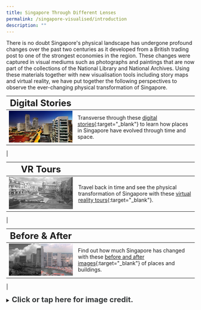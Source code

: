 ```yaml
---
title: Singapore Through Different Lenses
permalink: /singapore-visualised/introduction
description: ""
---
```

There is no doubt Singapore's physical landscape has undergone profound changes over the past two centuries as it developed from a British trading post to one of the strongest economies in the region. These changes were captured in visual mediums such as photographs and paintings that are now part of the collections of the National Library and National Archives. Using these materials together with new visualisation tools including story maps and virtual reality, we have put together the following perspectives to observe the ever-changing physical transformation of Singapore.

| **<font size=5>Digital Stories</font>** |  | 
| -------- | -------- | 
| [<img src="/images/landing-virtual-showcase-1.jpg" alt="singapore-revisualised-virtual-showcase" style="width:500px;" />](/singapore-visualised/virtual-showcase/bb-intro)   | Transverse through these [digital stories](/singapore-visualised/digital-stories/bb-intro){:target="_blank"} to learn how places in Singapore have evolved through time and space.
|

| **<font size=5> VR Tours</font>** |  | 
| -------- | -------- | 
| [<img src="/images/landing-singapore-revisualised-vr-tours.jpg" alt="singapore-revisualised-vr-tours" style="width:500px;" />](/singapore-visualised/vr-tours)   | Travel back in time and see the physical transformation of Singapore with these [virtual reality tours](/singapore-visualised/vr-tours){:target="_blank"}.
|

| **<font size=5> Before & After</font>** |  | 
| -------- | -------- | 
| [<img src="/images/landing-singapore-revisualised-before-and-after.png" alt="singapore-revisualised-before-and-after" style="width:500px;" />](/singapore-visualised/before-and-after)      | Find out how much Singapore has changed with these [before and after images](/singapore-visualised/before-and-after){:target="_blank"} of places and buildings.
|

<details>
<summary><span style="font-weight: 700; font-size: 20px; font-style: normal; color:#353839">Click or tap here for image credit.</span></summary>
<br>	
<span style="font-weight: 400; font-size: 20px; font-style: normal; color:#778899">1. Virtual Showcase photo by Erwin Soo [CC BY-SA 2.0]
<br>2. VR Tours photo from Ministry of Information and the Arts Collection, courtesy of National Archives of Singapore
<br>3. Before & After photos from Ministry of Information and the Arts Collection, courtesy of National Archives of Singapore
</span>
	
</details>